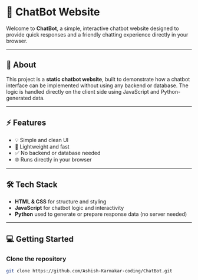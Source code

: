 # 🤖 ChatBot Website

Welcome to **ChatBot**, a simple, interactive chatbot website designed to provide quick responses and a friendly chatting experience directly in your browser.

---

## 💬 About

This project is a **static chatbot website**, built to demonstrate how a chatbot interface can be implemented without using any backend or database. The logic is handled directly on the client side using JavaScript and Python-generated data.

---

## ⚡ Features

- 💡 Simple and clean UI
- 🚀 Lightweight and fast
- ✅ No backend or database needed
- 🌐 Runs directly in your browser

---

## 🛠️ Tech Stack

- **HTML & CSS** for structure and styling
- **JavaScript** for chatbot logic and interactivity
- **Python** used to generate or prepare response data (no server needed)

---

## 💻 Getting Started

### Clone the repository

```bash
git clone https://github.com/Ashish-Karmakar-coding/ChatBot.git
